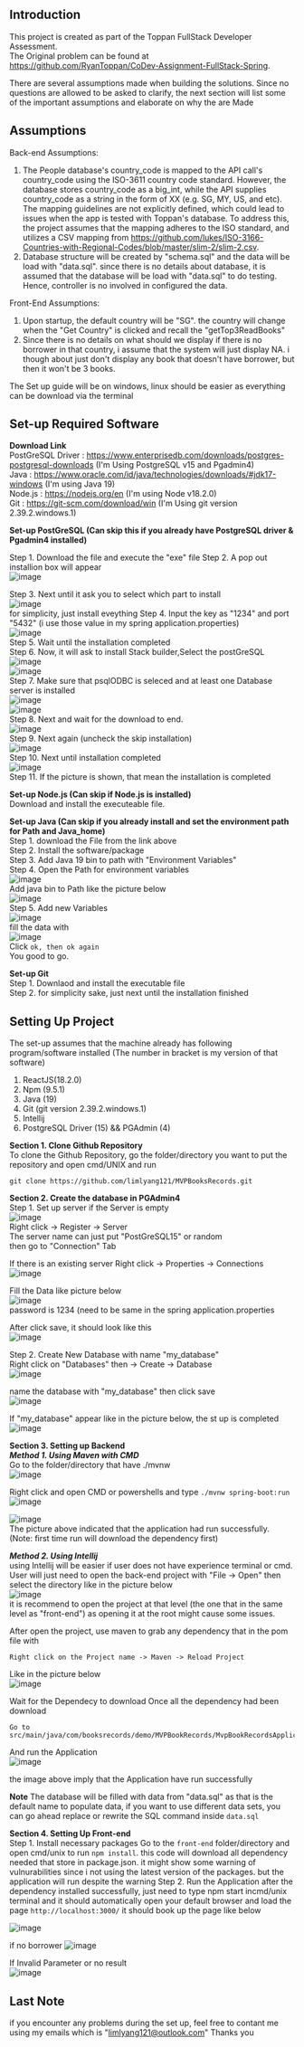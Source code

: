 Introduction
-------------------
This project is created as part of the Toppan FullStack Developer Assessment.  
The Original problem can be found at https://github.com/RyanToppan/CoDev-Assignment-FullStack-Spring.  

There are several assumptions made when building the solutions. Since no questions are allowed to be asked to clarify, the next section will list some of the important assumptions and elaborate on why the are Made  

Assumptions
-------------------
Back-end Assumptions:  
1. The People database's country_code is mapped to the API call's country_code using the ISO-3611 country code standard. However, the database stores country_code as a big_int, while the API supplies country_code as a string in the form of XX (e.g. SG, MY, US, and etc). The mapping guidelines are not explicitly defined, which could lead to issues when the app is tested with Toppan's database. To address this, the project assumes that the mapping adheres to the ISO standard, and utilizes a CSV mapping from https://github.com/lukes/ISO-3166-Countries-with-Regional-Codes/blob/master/slim-2/slim-2.csv.  
2. Database structure will be created  by "schema.sql" and the data will be load with "data.sql". since there is no details about database, it is assumed that the database will be load with "data.sql" to do testing. Hence, controller is no involved in configured the data.  

  

Front-End Assumptions:  
1. Upon startup, the default country will be "SG". the country will change when the "Get Country" is clicked and recall the "getTop3ReadBooks"
2. Since there is no details on what should we display if there is no borrower in that country, i assume that the system will just display NA. i though about just don't display any book that doesn't have borrower, but then it won't be 3 books.

   
The Set up guide will be on windows, linux should be easier as everything can be download via the terminal  

Set-up Required Software
-------------------

**Download Link**  
PostGreSQL Driver : https://www.enterprisedb.com/downloads/postgres-postgresql-downloads  (I'm Using PostgreSQL v15 and Pgadmin4)  
Java : https://www.oracle.com/id/java/technologies/downloads/#jdk17-windows  (I'm using Java 19)  
Node.js : https://nodejs.org/en  (I'm using Node v18.2.0)  
Git : https://git-scm.com/download/win  (I'm Using git version 2.39.2.windows.1)  

**Set-up PostGreSQL (Can skip this if you already have PostgreSQL driver & Pgadmin4 installed)**

Step 1. Download the file and execute the "exe" file
Step 2. A pop out installion box will appear  
![image](https://user-images.githubusercontent.com/103249985/230619005-05b77d99-6b81-411a-b26b-6c91ffcedbfb.png)

Step 3. Next until it ask you to select which part to install  
![image](https://user-images.githubusercontent.com/103249985/230619145-d5f092a7-6ca9-42ef-b358-95ba6d96fcd0.png)  
for simplicity, just install eveything
Step 4. Input the key as "1234" and port "5432" (i use those value in my spring application.properties)   
![image](https://user-images.githubusercontent.com/103249985/230619424-57b03c9d-0875-4168-9bd2-c73e15e0afb3.png)  
Step 5. Wait until the installation completed  
Step 6. Now, it will ask to install Stack builder,Select the postGreSQL  
![image](https://user-images.githubusercontent.com/103249985/230620241-f33384d2-d86d-4c1b-854b-ff9e7f49ac8d.png)  
![image](https://user-images.githubusercontent.com/103249985/230620337-7c0fc271-13c8-4a84-ad70-9e3f02b8bcc9.png)  
Step 7. Make sure that psqlODBC is seleced and at least one Database server is installed  
![image](https://user-images.githubusercontent.com/103249985/230620560-dea1018f-136f-4aed-a047-462d9a02c441.png)  
![image](https://user-images.githubusercontent.com/103249985/230620646-8b370cf2-d471-41b4-a0ef-861438e64fc3.png)  
Step 8. Next and wait for the download to end.   
![image](https://user-images.githubusercontent.com/103249985/230620807-b87e64c9-e9a5-4c34-abda-39a2cd10306a.png)  
Step 9. Next again (uncheck the skip installation)  
![image](https://user-images.githubusercontent.com/103249985/230620915-321887da-afc6-4d5f-a3ac-cec8b43f52cb.png)  
Step 10. Next until installation completed  
![image](https://user-images.githubusercontent.com/103249985/230621038-cba48ebb-7904-4d6a-ac04-c22c6aee5251.png)  
Step 11. If the picture is shown, that mean the installation is completed


**Set-up Node.js (Can skip if Node.js is installed)**    
Download and install the executeable file.  


**Set-up Java (Can skip if you already install and set the environment path for Path and Java_home)**  
Step 1. download the File from the link above  
Step 2. Install  the software/package  
Step 3. Add Java 19 bin to path with "Environment Variables"  
Step 4. Open the Path for environment variables  
![image](https://user-images.githubusercontent.com/103249985/230558437-f948876a-9288-49e7-8e46-353d576cf6aa.png)  
Add java bin to Path like the picture below  
![image](https://user-images.githubusercontent.com/103249985/230558483-9e04c129-5fac-425e-8721-893bacc86f4d.png)  
Step 5. Add new Variables  
![image](https://user-images.githubusercontent.com/103249985/230558654-fb6d36a3-a22a-46e6-8c9e-b36e4e682a0a.png)  
fill the data with  
![image](https://user-images.githubusercontent.com/103249985/230558727-1b3045e4-84bf-4971-b85c-fd03b9bc0848.png)  
Click ```ok, then ok again ```  
You good to go.  


**Set-up Git**  
Step 1. Downlaod and install the executable file  
Step 2. for simplicity sake, just next until the installation finished  




Setting Up Project
-------------------
The set-up assumes that the machine already has following program/software installed (The number in bracket is my version of that software)
1. ReactJS(18.2.0)
2. Npm (9.5.1)
3. Java (19)
4. Git (git version 2.39.2.windows.1)
5. Intellij 
6. PostgreSQL Driver (15) && PGAdmin (4) 

**Section 1. Clone Github Repository**  
To clone the Github Repository, go the folder/directory you want to put the repository and open cmd/UNIX and run
```
git clone https://github.com/limlyang121/MVPBooksRecords.git
```

**Section 2. Create the database in PGAdmin4**  
Step 1. Set up server 
if the Server is empty    
![image](https://user-images.githubusercontent.com/103249985/230542497-408daff3-4f10-474f-a759-452bd2dc1383.png)  
Right click -> Register -> Server  
The server name can just put "PostGreSQL15" or random  
then go to "Connection" Tab  

If there is an existing server
Right click -> Properties -> Connections  
![image](https://user-images.githubusercontent.com/103249985/230543665-57b46366-7e16-4f62-90ad-a1b3851b6f26.png)  

Fill the Data like picture below  
![image](https://user-images.githubusercontent.com/103249985/230542922-07a98f5a-c002-4b93-bbfd-f9fd40d691c5.png)  
password is 1234 (need to be same in the spring application.properties  

After click save, it should look like this  
![image](https://user-images.githubusercontent.com/103249985/230543924-cec76fbb-e696-4f11-ba5d-18e0c571611e.png)  

Step 2. Create New Database with name "my_database"  
Right click on "Databases" then -> Create -> Database  
![image](https://user-images.githubusercontent.com/103249985/230544082-8fd8090d-f111-4137-8366-067fdb982b03.png)  


name the database with "my_database" then click save  
![image](https://user-images.githubusercontent.com/103249985/230544144-c5a73a02-101d-468a-97e1-b633b7aeaaca.png)  


If "my_database" appear like in the picture below, the st up is completed  
![image](https://user-images.githubusercontent.com/103249985/230544187-d125a09a-35e3-48e4-9d78-b6e4060879ab.png)  

**Section 3. Setting up Backend**  
***Method 1. Using Maven with CMD***   
Go to the folder/directory that have ./mvnw  
![image](https://user-images.githubusercontent.com/103249985/230546572-9130997c-0775-4716-adf0-142cb545bb6e.png)  

Right click and open CMD or powershells
and type ```./mvnw spring-boot:run```  
![image](https://user-images.githubusercontent.com/103249985/230546919-2d5af278-e267-4c67-94c3-6c0dd84db5bb.png)  

![image](https://user-images.githubusercontent.com/103249985/230546978-91141236-f576-49d2-9943-a8a1dbcccaeb.png)  
The picture above indicated that the application had run successfully.
(Note: first time run will download the dependency first)   

***Method 2. Using Intellij***  
using Intellij will be easier if user does not have experience terminal or cmd.   
User will just need to open the back-end project with "File -> Open" then select the directory like in the picture below  
![image](https://user-images.githubusercontent.com/103249985/230545050-00e1aa2e-8600-4ae6-a143-2884456ceaba.png)  
it is recommend to open the project at that level (the one that in the same level as "front-end") as opening it at the root might cause some issues.

After open the project, use maven to grab any dependency that in the pom file with  
```
Right click on the Project name -> Maven -> Reload Project
``` 
Like in the picture below  
![image](https://user-images.githubusercontent.com/103249985/230545541-9bcbb6cb-1eb7-4f0f-8c87-d9c0e2eda81b.png)  

Wait for the Dependecy to download
Once all the dependency had been download
```
Go to src/main/java/com/booksrecords/demo/MVPBookRecords/MvpBookRecordsApplication.java
```
And run the Application  
![image](https://user-images.githubusercontent.com/103249985/230546266-4a0a3d10-3434-4fdf-a1eb-14006b1b1db4.png)  

the image above imply that the Application have run successfully   


**Note**
The database will be filled with data from "data.sql" as that is the default name to populate data, if you want to use different data sets, you can go ahead replace or rewrite the SQL command inside ```data.sql```
  

**Section 4. Setting Up Front-end**  
Step 1. Install necessary packages
Go to the ```front-end``` folder/directory and open cmd/unix to run ```npm install```. this code will download all dependency needed that store in package.json. it might show some warning of vulnurabilities since i not using the latest version of the packages. but the application will run despite the warning
Step 2. Run the Application
after the dependency installed successfully, just need to type npm start incmd/unix terminal and it should automatically open your default browser and load the page ```http://localhost:3000/```
it should book up the page like below  

![image](https://user-images.githubusercontent.com/103249985/230548072-32a862b8-f485-498d-ba97-18d0460eb654.png)

if no borrower
![image](https://user-images.githubusercontent.com/103249985/230548121-ea32a922-6915-4b4b-b7e9-fe04f31e246e.png)  

If Invalid Parameter or no result  
![image](https://user-images.githubusercontent.com/103249985/230623799-61e8b79e-fafd-4c4b-86e7-26e2e798fff5.png)  



Last Note
-------------------
if you encounter any problems during the set up, feel free to contant me using my emails which is "limlyang121@outlook.com"
Thanks you









